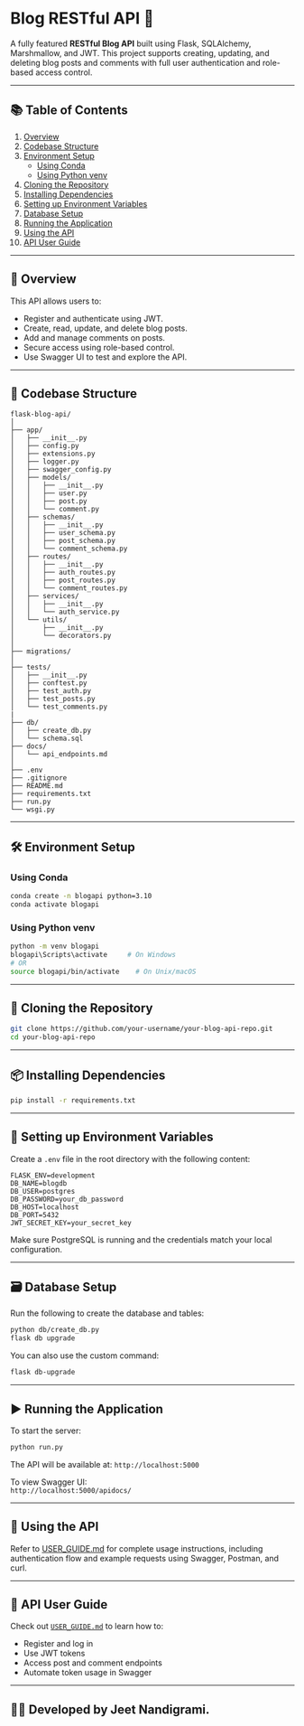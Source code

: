 # Blog RESTful API 🚀

A fully featured **RESTful Blog API** built using Flask, SQLAlchemy, Marshmallow, and JWT. This project supports creating, updating, and deleting blog posts and comments with full user authentication and role-based access control.

---

## 📚 Table of Contents

1. [Overview](#overview)
2. [Codebase Structure](#codebase-structure)
3. [Environment Setup](#environment-setup)
    - [Using Conda](#using-conda)
    - [Using Python venv](#using-python-venv)
4. [Cloning the Repository](#cloning-the-repository)
5. [Installing Dependencies](#installing-dependencies)
6. [Setting up Environment Variables](#setting-up-environment-variables)
7. [Database Setup](#database-setup)
8. [Running the Application](#running-the-application)
9. [Using the API](#using-the-api)
10. [API User Guide](#api-user-guide)

---

## 📖 Overview

This API allows users to:
- Register and authenticate using JWT.
- Create, read, update, and delete blog posts.
- Add and manage comments on posts.
- Secure access using role-based control.
- Use Swagger UI to test and explore the API.

---

## 📁 Codebase Structure

```
flask-blog-api/
│
├── app/
│   ├── __init__.py
│   ├── config.py
│   ├── extensions.py
│   ├── logger.py
│   ├── swagger_config.py
│   ├── models/
│   │   ├── __init__.py
│   │   ├── user.py
│   │   ├── post.py
│   │   └── comment.py
│   ├── schemas/
│   │   ├── __init__.py
│   │   ├── user_schema.py
│   │   ├── post_schema.py
│   │   └── comment_schema.py
│   ├── routes/
│   │   ├── __init__.py
│   │   ├── auth_routes.py
│   │   ├── post_routes.py
│   │   └── comment_routes.py
│   ├── services/
│   │   ├── __init__.py
│   │   └── auth_service.py
│   └── utils/
│       ├── __init__.py
│       └── decorators.py
│
├── migrations/
│
├── tests/
│   ├── __init__.py
│   ├── conftest.py
│   ├── test_auth.py
│   ├── test_posts.py
│   └── test_comments.py
|
├── db/
│   ├── create_db.py
│   └── schema.sql
├── docs/
│   └── api_endpoints.md
│
├── .env
├── .gitignore
├── README.md
├── requirements.txt
├── run.py
└── wsgi.py

```

---

## 🛠️ Environment Setup

### Using Conda

```bash
conda create -n blogapi python=3.10
conda activate blogapi
```

### Using Python venv

```bash
python -m venv blogapi
blogapi\Scripts\activate     # On Windows
# OR
source blogapi/bin/activate    # On Unix/macOS
```

---

## 🔄 Cloning the Repository

```bash
git clone https://github.com/your-username/your-blog-api-repo.git
cd your-blog-api-repo
```

---

## 📦 Installing Dependencies

```bash
pip install -r requirements.txt
```

---

## 🔐 Setting up Environment Variables

Create a `.env` file in the root directory with the following content:

```env
FLASK_ENV=development
DB_NAME=blogdb
DB_USER=postgres
DB_PASSWORD=your_db_password
DB_HOST=localhost
DB_PORT=5432
JWT_SECRET_KEY=your_secret_key
```

Make sure PostgreSQL is running and the credentials match your local configuration.

---

## 🗃️ Database Setup

Run the following to create the database and tables:

```bash
python db/create_db.py
flask db upgrade
```

You can also use the custom command:

```bash
flask db-upgrade
```

---

## ▶️ Running the Application

To start the server:

```bash
python run.py
```

The API will be available at: `http://localhost:5000`

To view Swagger UI:  
`http://localhost:5000/apidocs/`

---

## 🧪 Using the API

Refer to [USER_GUIDE.md](./USER_GUIDE.md) for complete usage instructions, including authentication flow and example requests using Swagger, Postman, and curl.

---

## 📘 API User Guide

Check out [`USER_GUIDE.md`](./USER_GUIDE.md) to learn how to:
- Register and log in
- Use JWT tokens
- Access post and comment endpoints
- Automate token usage in Swagger

---

## 👨‍💻 Developed by Jeet Nandigrami.
